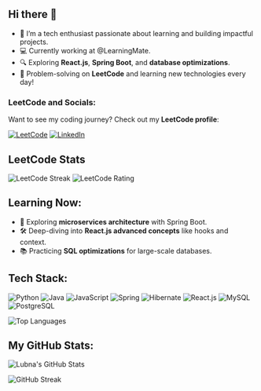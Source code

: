 
<!--
**lubie-max/lubie-max** is a ✨ _special_ ✨ repository because its `README.md` (this file) appears on your GitHub profile.

Here are some ideas to get you started:

![![LeetCode](https://img.shields.io/badge/LeetCode-FFA116?logo=leetcode&logoColor=white&style=for-the-badge)](https://leetcode.com/Lubiey/)  

![![LinkedIn](https://img.shields.io/badge/LinkedIn-blue?logo=linkedin)](https://www.linkedin.com/in/lubna-shaikh-582a9a255/)  


## Visitors:
![Visitors Badge](https://img.shields.io/badge/Visitors-000000.svg?style=for-the-badge)



-->
## Hi there 👋

- 🌱 I’m a tech enthusiast passionate about learning and building impactful projects.  
- 💻 Currently working at @LearningMate.  
- 🔍 Exploring **React.js**, **Spring Boot**, and **database optimizations**.  
- 🌟 Problem-solving on **LeetCode** and learning new technologies every day!  



### LeetCode and Socials:
Want to see my coding journey? Check out my **LeetCode profile**:  

[![LeetCode](https://img.shields.io/badge/LeetCode-%23F9DC5C.svg?style=for-the-badge&logo=leetcode&logoColor=black)](https://leetcode.com/Lubiey/)   [![LinkedIn](https://img.shields.io/badge/LinkedIn-%230A66C2.svg?style=for-the-badge&logo=linkedin&logoColor=white)](https://www.linkedin.com/in/lubna-shaikh-582a9a255/)  


## LeetCode Stats
![LeetCode Streak](https://img.shields.io/badge/LeetCode%20Streak-100%20Days-yellow?style=for-the-badge&logo=leetcode&logoColor=yellow)
![LeetCode Rating](https://img.shields.io/badge/LeetCode%20Rating-2000%2B-green?style=for-the-badge&logo=leetcode&logoColor=green)



## Learning Now:
- 🌱 Exploring **microservices architecture** with Spring Boot.  
- 🛠️ Deep-diving into **React.js advanced concepts** like hooks and context.  
- 📚 Practicing **SQL optimizations** for large-scale databases.  



## Tech Stack:
![Python](https://img.shields.io/badge/Python-%233B8D99.svg?style=for-the-badge&logo=python&logoColor=white)
![Java](https://img.shields.io/badge/Java-%23E34A86.svg?style=for-the-badge&logo=java&logoColor=white) 
![JavaScript](https://img.shields.io/badge/JavaScript-%23F7DF1E.svg?style=for-the-badge&logo=javascript&logoColor=black) 
![Spring](https://img.shields.io/badge/Spring-%236DB33F.svg?style=for-the-badge&logo=spring&logoColor=white) 
![Hibernate](https://img.shields.io/badge/Hibernate-%232E8B57.svg?style=for-the-badge&logo=hibernate&logoColor=white) 
![React.js](https://img.shields.io/badge/React-%2320232a.svg?style=for-the-badge&logo=react&logoColor=61DAFB) 
![MySQL](https://img.shields.io/badge/MySQL-%234479A1.svg?style=for-the-badge&logo=mysql&logoColor=white) 
![PostgreSQL](https://img.shields.io/badge/PostgreSQL-%23336791.svg?style=for-the-badge&logo=postgresql&logoColor=white)



![Top Languages](https://github-readme-stats.vercel.app/api/top-langs/?username=lubie-max&layout=compact&theme=radical)  


## My GitHub Stats:
![Lubna's GitHub Stats](https://github-readme-stats.vercel.app/api?username=lubie-max&show_icons=true&theme=radical)

![GitHub Streak](https://streak-stats.demolab.com?user=lubie-max&theme=radical&date_format=M%20j%5B%2C%20Y%5D)



